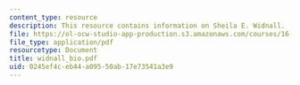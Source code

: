 ```yaml
---
content_type: resource
description: This resource contains information on Sheila E. Widnall.
file: https://ol-ocw-studio-app-production.s3.amazonaws.com/courses/16-885j-aircraft-systems-engineering-fall-2005/0245ef4ceb44a09550ab17e73541a3e9_widnall_bio.pdf
file_type: application/pdf
resourcetype: Document
title: widnall_bio.pdf
uid: 0245ef4c-eb44-a095-50ab-17e73541a3e9
---
```

